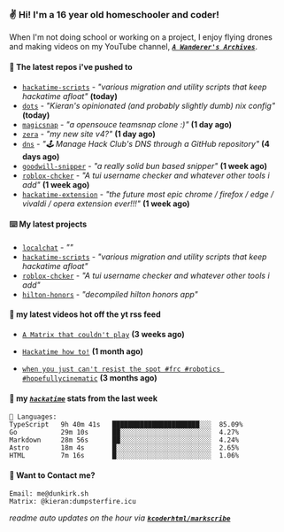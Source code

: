 ### ✌️ Hi! I'm a 16 year old homeschooler and coder!

When I'm not doing school or working on a project, I enjoy flying drones and making videos on my YouTube channel, [**_`A Wanderer's Archives`_**](https://youtube.com/@wanderer.archives).

#### 👷 The latest repos i've pushed to

- [`hackatime-scripts`](https://github.com/kcoderhtml/hackatime-scripts) - _"various migration and utility scripts that keep hackatime afloat"_ **(today)**
- [`dots`](https://github.com/kcoderhtml/dots) - _"Kieran's opinionated (and probably slightly dumb) nix config"_ **(today)**
- [`magicsnap`](https://github.com/kcoderhtml/magicsnap) - _"a opensouce teamsnap clone :)"_ **(1 day ago)**
- [`zera`](https://github.com/kcoderhtml/zera) - _"my new site v4?"_ **(1 day ago)**
- [`dns`](https://github.com/hackclub/dns) - _"🕹 Manage Hack Club's DNS through a GitHub repository"_ **(4 days ago)**
- [`goodwill-snipper`](https://github.com/kcoderhtml/goodwill-snipper) - _"a really solid bun based snipper"_ **(1 week ago)**
- [`roblox-chcker`](https://github.com/kcoderhtml/roblox-chcker) - _"A tui username checker and whatever other tools i add"_ **(1 week ago)**
- [`hackatime-extension`](https://github.com/kcoderhtml/hackatime-extension) - _"the future most epic chrome / firefox / edge / vivaldi / opera extension ever!!!"_ **(1 week ago)**

#### ⌨️ My latest projects

- [`localchat`](https://github.com/kcoderhtml/localchat) - _""_
- [`hackatime-scripts`](https://github.com/kcoderhtml/hackatime-scripts) - _"various migration and utility scripts that keep hackatime afloat"_
- [`roblox-chcker`](https://github.com/kcoderhtml/roblox-chcker) - _"A tui username checker and whatever other tools i add"_
- [`hilton-honors`](https://github.com/kcoderhtml/hilton-honors) - _"decompiled hilton honors app"_

#### 🍿 my latest videos hot off the yt rss feed

- [`A Matrix that couldn't play`](https://www.youtube.com/watch?v=NodwjZF7uZw) **(3 weeks ago)**

- [`Hackatime how to!`](https://www.youtube.com/watch?v=eKoD9yyr1To) **(1 month ago)**

- [`when you just can't resist the spot #frc #robotics #hopefullycinematic`](https://www.youtube.com/watch?v=Y7SZ_TDleGM) **(3 months ago)**



#### 📡 my [_`hackatime`_](https://waka.hackclub.com) stats from the last week

```text
💾 Languages:
TypeScript   9h 40m 41s   ██████████████████████░░░  85.09%
Go           29m 10s      ██░░░░░░░░░░░░░░░░░░░░░░░  4.27%
Markdown     28m 56s      ██░░░░░░░░░░░░░░░░░░░░░░░  4.24%
Astro        18m 4s       █░░░░░░░░░░░░░░░░░░░░░░░░  2.65%
HTML         7m 16s       █░░░░░░░░░░░░░░░░░░░░░░░░  1.06%
```

#### 📮 Want to Contact me?

```text
Email: me@dunkirk.sh
Matrix: @kieran:dumpsterfire.icu
```

_readme auto updates on the hour via [**`kcoderhtml/markscribe`**](https://github.com/kcoderhtml/markscribe)_
